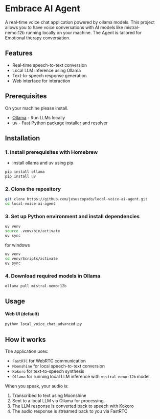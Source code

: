 # Embrace AI Agent

A real-time voice chat application powered by ollama models. This project allows you to have voice conversations with AI models like mistral-nemo:12b running locally on your machine.
The Agent is tailored for Emotional therapy conversation.

## Features

- Real-time speech-to-text conversion
- Local LLM inference using Ollama
- Text-to-speech response generation
- Web interface for interaction

## Prerequisites

On your machine please install.
- [Ollama](https://ollama.ai/) - Run LLMs locally
- [uv](https://github.com/astral-sh/uv) - Fast Python package installer and resolver

## Installation

### 1. Install prerequisites with Homebrew

- Install ollama and uv using pip

```bash
pip install ollama
pip install uv
```

### 2. Clone the repository

```bash
git clone https://github.com/jesuscopado/local-voice-ai-agent.git
cd local-voice-ai-agent
```

### 3. Set up Python environment and install dependencies

```bash
uv venv
source .venv/bin/activate 
uv sync
```

for windows 
```bash
uv venv
cd venv/Scripts/activate 
uv sync
```

### 4. Download required models in Ollama

```bash
ollama pull mistral-nemo:12b
```

## Usage


#### Web UI (default)
```bash
python local_voice_chat_advanced.py
```

## How it works

The application uses:
- `FastRTC` for WebRTC communication
- `Moonshine` for local speech-to-text conversion
- `Kokoro` for text-to-speech synthesis
- `Ollama` for running local LLM inference with `mistral-nemo:12b` model

When you speak, your audio is:
1. Transcribed to text using Moonshine
2. Sent to a local LLM via Ollama for processing
3. The LLM response is converted back to speech with Kokoro
4. The audio response is streamed back to you via FastRTC
